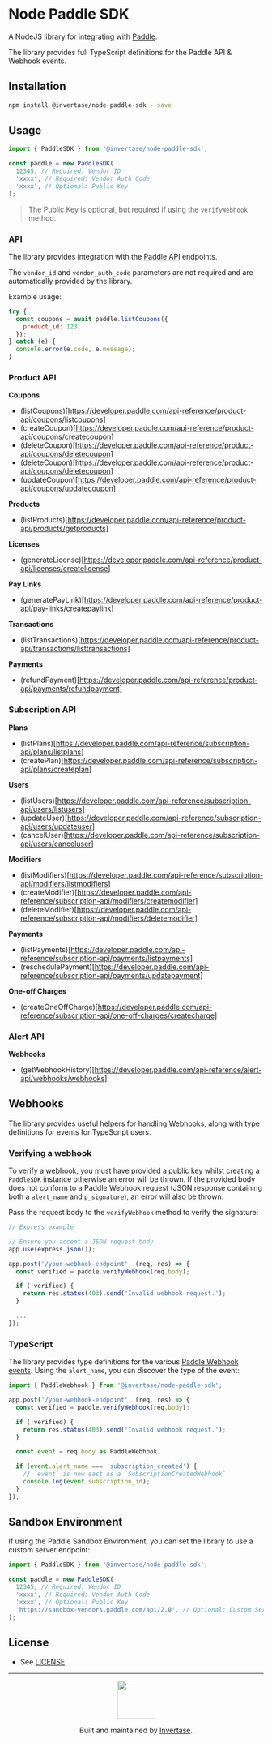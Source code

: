 # Node Paddle SDK

A NodeJS library for integrating with [Paddle](https://paddle.com/).

The library provides full TypeScript definitions for the Paddle API & Webhook events.

## Installation

```bash
npm install @invertase/node-paddle-sdk --save
```

## Usage

```js
import { PaddleSDK } from '@invertase/node-paddle-sdk';

const paddle = new PaddleSDK(
  12345, // Required: Vendor ID
  'xxxx', // Required: Vendor Auth Code
  'xxxx', // Optional: Public Key
);
```

> The Public Key is optional, but required if using the `verifyWebhook` method.

### API

The library provides integration with the [Paddle API](https://developer.paddle.com/api-reference/intro) endpoints.

The `vendor_id` and `vendor_auth_code` parameters are not required and are automatically provided by the library.

Example usage:

```js
try {
  const coupons = await paddle.listCoupons({
    product_id: 123,
  });
} catch (e) {
  console.error(e.code, e.message);
}
```

### Product API

**Coupons**

- (listCoupons)[https://developer.paddle.com/api-reference/product-api/coupons/listcoupons]
- (createCoupon)[https://developer.paddle.com/api-reference/product-api/coupons/createcoupon]
- (deleteCoupon)[https://developer.paddle.com/api-reference/product-api/coupons/deletecoupon]
- (deleteCoupon)[https://developer.paddle.com/api-reference/product-api/coupons/deletecoupon]
- (updateCoupon)[https://developer.paddle.com/api-reference/product-api/coupons/updatecoupon]

**Products**

- (listProducts)[https://developer.paddle.com/api-reference/product-api/products/getproducts]

**Licenses**

- (generateLicense)[https://developer.paddle.com/api-reference/product-api/licenses/createlicense]

**Pay Links**

- (generatePayLink)[https://developer.paddle.com/api-reference/product-api/pay-links/createpaylink]

**Transactions**

- (listTransactions)[https://developer.paddle.com/api-reference/product-api/transactions/listtransactions]

**Payments**

- (refundPayment)[https://developer.paddle.com/api-reference/product-api/payments/refundpayment]

### Subscription API

**Plans**

- (listPlans)[https://developer.paddle.com/api-reference/subscription-api/plans/listplans]
- (createPlan)[https://developer.paddle.com/api-reference/subscription-api/plans/createplan]

**Users**

- (listUsers)[https://developer.paddle.com/api-reference/subscription-api/users/listusers]
- (updateUser)[https://developer.paddle.com/api-reference/subscription-api/users/updateuser]
- (cancelUser)[https://developer.paddle.com/api-reference/subscription-api/users/canceluser]

**Modifiers**

- (listModifiers)[https://developer.paddle.com/api-reference/subscription-api/modifiers/listmodifiers]
- (createModifier)[https://developer.paddle.com/api-reference/subscription-api/modifiers/createmodifier]
- (deleteModifier)[https://developer.paddle.com/api-reference/subscription-api/modifiers/deletemodifier]

**Payments**

- (listPayments)[https://developer.paddle.com/api-reference/subscription-api/payments/listpayments]
- (reschedulePayment)[https://developer.paddle.com/api-reference/subscription-api/payments/updatepayment]

**One-off Charges**

- (createOneOffCharge)[https://developer.paddle.com/api-reference/subscription-api/one-off-charges/createcharge]

### Alert API

**Webhooks**

- (getWebhookHistory)[https://developer.paddle.com/api-reference/alert-api/webhooks/webhooks]

## Webhooks

The library provides useful helpers for handling Webhooks, along with type definitions
for events for TypeScript users.

### Verifying a webhook

To verify a webhook, you must have provided a public key whilst creating a `PaddleSDK` instance
otherwise an error will be thrown. If the provided body does not conform to a Paddle Webhook
request (JSON response containing both a `alert_name` and `p_signature`), an error will also be thrown.

Pass the request body to the `verifyWebhook` method to verify the signature:

```js
// Express example

// Ensure you accept a JSON request body.
app.use(express.json());

app.post('/your-webhook-endpoint', (req, res) => {
  const verified = paddle.verifyWebhook(req.body);

  if (!verified) {
    return res.status(403).send('Invalid webhook request.');
  }

  ...
});
```

### TypeScript

The library provides type definitions for the various [Paddle Webhook events](https://developer.paddle.com/webhook-reference/intro). Using the `alert_name`, you can discover the type of the event:

```ts
import { PaddleWebhook } from '@invertase/node-paddle-sdk';

app.post('/your-webhook-endpoint', (req, res) => {
  const verified = paddle.verifyWebhook(req.body);

  if (!verified) {
    return res.status(403).send('Invalid webhook request.');
  }

  const event = req.body as PaddleWebhook;

  if (event.alert_name === 'subscription_created') {
    // `event` is now cast as a `SubscriptionCreatedWebhook`
    console.log(event.subscription_id);
  }
});
```

## Sandbox Environment

If using the Paddle Sandbox Environment, you can set the library to use a custom server endpoint:

```js
import { PaddleSDK } from '@invertase/node-paddle-sdk';

const paddle = new PaddleSDK(
  12345, // Required: Vendor ID
  'xxxx', // Required: Vendor Auth Code
  'xxxx', // Optional: Public Key
  'https://sandbox-vendors.paddle.com/api/2.0', // Optional: Custom Server Endpoint
);
```

## License

- See [LICENSE](/LICENSE)

---

<p align="center">
  <a href="https://invertase.io/?utm_source=readme&utm_medium=footer&utm_campaign=docs.page">
    <img width="75px" src="https://static.invertase.io/assets/invertase/invertase-rounded-avatar.png">
  </a>
  <p align="center">
    Built and maintained by <a href="https://invertase.io/?utm_source=readme&utm_medium=footer&utm_campaign=docs.page">Invertase</a>.
  </p>
</p>
